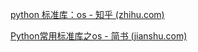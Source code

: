 [python 标准库：os - 知乎 (zhihu.com)](https://zhuanlan.zhihu.com/p/82029511)

[Python常用标准库之os - 简书 (jianshu.com)](https://www.jianshu.com/p/eb3d65879a90)